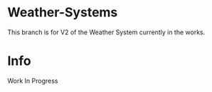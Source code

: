 # Weather-Systems
This branch is for V2 of the Weather System currently in the works.

# Info
Work In Progress